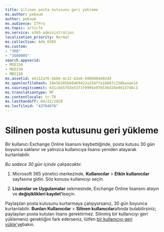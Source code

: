 ```yaml
---
title: Silinen posta kutusunu geri yükleme
ms.author: pebaum
author: pebaum
ms.audience: ITPro
ms.topic: article
ms.service: o365-administration
localization_priority: Normal
ms.collection: Adm_O365
ms.custom:
- "360"
- "3500005"
search.appverid:
- MOE150
- MED150
- MBS150
ms.assetid: e6112a76-bbb6-4c22-b2e6-690b004d92d4
ms.openlocfilehash: 18e56305b60469422a154ffa1b097c238baaae16
ms.sourcegitcommit: 631cbb5f03e5371f0995e976536d24e9d13746c3
ms.translationtype: MT
ms.contentlocale: tr-TR
ms.lasthandoff: 04/22/2020
ms.locfileid: "43764676"
---
```

# <a name="restore-a-deleted-mailbox"></a>Silinen posta kutusunu geri yükleme

Bir kullanıcı Exchange Online lisansını kaybettiğinde, posta kutusu 30 gün boyunca saklanır ve yalnızca kullanıcıya lisansı yeniden atayarak kurtarılabilir.
  
 *Bu sadece 30 gün içinde çalışacaktır.*  
  
1. Microsoft 365 yönetici merkezinde, **Kullanıcılar** \> **Etkin kullanıcılar** sayfasına gidin. Söz konusu kullanıcıyı seçin.

2. **Lisanslar ve Uygulamalar** sekmesinde, Exchange Online lisansını atayın ve **değişiklikleri kaydet'i**seçin.

Paylaşılan posta kutusunu kurtarmaya çalışıyorsanız, 30 gün boyunca kurtarılabilir. **Bunları Kullanıcılar** \> **Silinen kullanıcılar**altında bulabilirsiniz; paylaşılan posta kutuları lisans gerektirmez. Silinmiş bir kullanıcıyı geri yüklemeniz gerektiğini fark ederseniz, lütfen [bir kullanıcıyı geri yükle'ye](https://docs.microsoft.com/office365/admin/add-users/restore-user)bakın.
  